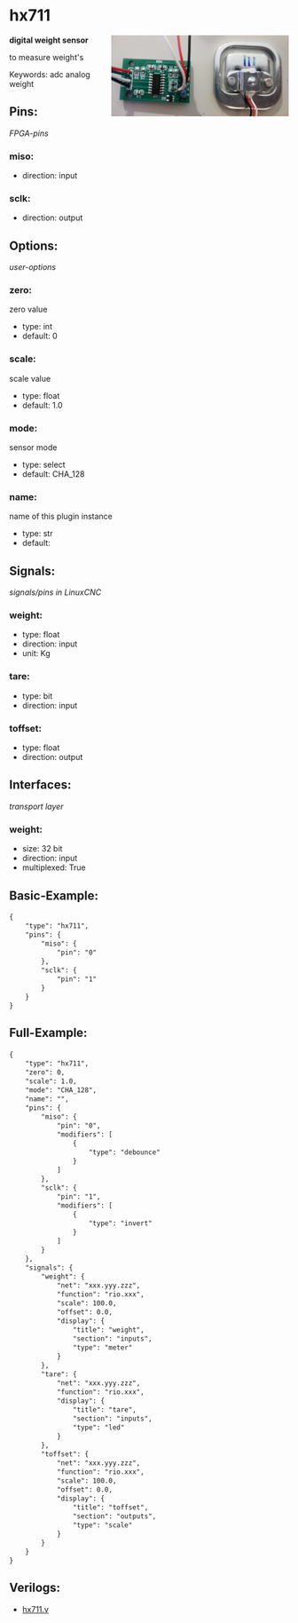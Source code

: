 # hx711

<img align="right" width="320" src="image.png">

**digital weight sensor**

to measure weight's

Keywords: adc analog weight

## Pins:
*FPGA-pins*
### miso:

 * direction: input

### sclk:

 * direction: output


## Options:
*user-options*
### zero:
zero value

 * type: int
 * default: 0

### scale:
scale value

 * type: float
 * default: 1.0

### mode:
sensor mode

 * type: select
 * default: CHA_128

### name:
name of this plugin instance

 * type: str
 * default: 


## Signals:
*signals/pins in LinuxCNC*
### weight:

 * type: float
 * direction: input
 * unit: Kg

### tare:

 * type: bit
 * direction: input

### toffset:

 * type: float
 * direction: output


## Interfaces:
*transport layer*
### weight:

 * size: 32 bit
 * direction: input
 * multiplexed: True


## Basic-Example:
```
{
    "type": "hx711",
    "pins": {
        "miso": {
            "pin": "0"
        },
        "sclk": {
            "pin": "1"
        }
    }
}
```

## Full-Example:
```
{
    "type": "hx711",
    "zero": 0,
    "scale": 1.0,
    "mode": "CHA_128",
    "name": "",
    "pins": {
        "miso": {
            "pin": "0",
            "modifiers": [
                {
                    "type": "debounce"
                }
            ]
        },
        "sclk": {
            "pin": "1",
            "modifiers": [
                {
                    "type": "invert"
                }
            ]
        }
    },
    "signals": {
        "weight": {
            "net": "xxx.yyy.zzz",
            "function": "rio.xxx",
            "scale": 100.0,
            "offset": 0.0,
            "display": {
                "title": "weight",
                "section": "inputs",
                "type": "meter"
            }
        },
        "tare": {
            "net": "xxx.yyy.zzz",
            "function": "rio.xxx",
            "display": {
                "title": "tare",
                "section": "inputs",
                "type": "led"
            }
        },
        "toffset": {
            "net": "xxx.yyy.zzz",
            "function": "rio.xxx",
            "scale": 100.0,
            "offset": 0.0,
            "display": {
                "title": "toffset",
                "section": "outputs",
                "type": "scale"
            }
        }
    }
}
```

## Verilogs:
 * [hx711.v](hx711.v)
